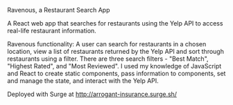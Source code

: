 Ravenous, a Restaurant Search App

A React web app that searches for restaurants using the Yelp API to access real-life restaurant information.

Ravenous functionality: A user can search for restaurants in a chosen location, view a list of restaurants returned by the Yelp API and sort through restaurants using a filter. There are three search filters - "Best Match", "Highest Rated", and "Most Reviewed". I used my knowledge of JavaScript and React to create static components, pass information to components, set and manage the state, and interact with the Yelp API. 

Deployed with Surge at http://arrogant-insurance.surge.sh/
